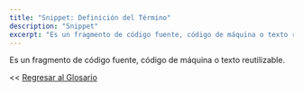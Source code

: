 ```yaml
---
title: "Snippet: Definición del Término"
description: "Snippet"
excerpt: "Es un fragmento de código fuente, código de máquina o texto reutilizable."
---
```


Es un fragmento de código fuente, código de máquina o texto reutilizable.

<< [Regresar al Glosario](https://ciberninjas.com/glosario/)